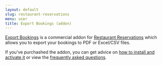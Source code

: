 ```yaml
---
layout: default
slug: restaurant-reservations
menu: user
title: Export Bookings (addon)
---
```

[Export Bookings](http://themeofthecrop.com/plugin/export-bookings-for-restaurant-reservations/) is a commercial addon for [Restaurant Reservations](https://wordpress.org/plugins/restaurant-reservations) which allows you to export your bookings to PDF or Excel/CSV files.

If you've purchashed the addon, you can get advice on [how to install and activate it](install) or view the [frequently asked questions](faq).
